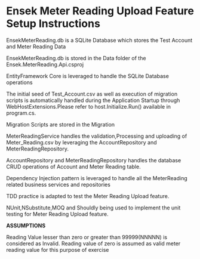 # Ensek Meter Reading Upload Feature Setup Instructions
EnsekMeterReading.db is a SQLite Database which stores the Test Account and Meter Reading Data

EnsekMeterReading.db is stored in the Data folder of the Ensek.MeterReading.Api.csproj

EntityFramework Core is leveraged to handle the SQLite Database operations

The initial seed of Test_Account.csv as well as execution of migration scripts is automatically handled during the Application Startup through WebHostExtensions.Please refer to host.Initialize.Run() available in program.cs.

Migration Scripts are stored in the Migration

MeterReadingService handles the validation,Processing and uploading of Meter_Reading.csv by leveraging the AccountRepository and MeterReadingRepository. 

AccountRepository and MeterReadingRepository handles the database CRUD operations of Account and Meter Reading table.

Dependency Injection pattern is leveraged to handle all the MeterReading related business services and repositories

TDD practice is adapted to test the Meter Reading Upload feature.

NUnit,NSubstitute,MOQ and Shouldly being used to implement the unit testing for Meter Reading Upload feature.

**ASSUMPTIONS**

Reading Value lesser than zero or greater than 99999(NNNNN) is considered as Invalid. Reading value of zero is assumed as valid meter reading value for this purpose of exercise

